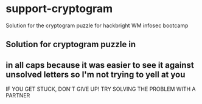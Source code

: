 # support-cryptogram
Solution for the cryptogram puzzle for hackbright WM infosec bootcamp

## Solution for cryptogram puzzle in
## in all caps because it was easier to see it against unsolved letters so I'm not trying to yell at you

IF YOU GET STUCK,
DON'T GIVE UP!
TRY SOLVING THE
PROBLEM WITH
A PARTNER
